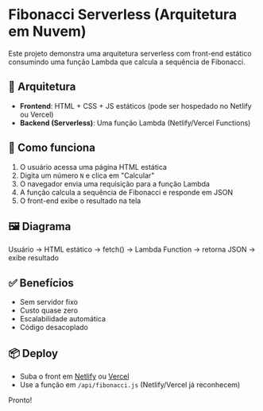 
# Fibonacci Serverless (Arquitetura em Nuvem)

Este projeto demonstra uma arquitetura serverless com front-end estático consumindo uma função Lambda que calcula a sequência de Fibonacci.

## 🧩 Arquitetura

- **Frontend**: HTML + CSS + JS estáticos (pode ser hospedado no Netlify ou Vercel)
- **Backend (Serverless)**: Uma função Lambda (Netlify/Vercel Functions)

## 🚀 Como funciona

1. O usuário acessa uma página HTML estática
2. Digita um número `N` e clica em "Calcular"
3. O navegador envia uma requisição para a função Lambda
4. A função calcula a sequência de Fibonacci e responde em JSON
5. O front-end exibe o resultado na tela

## 🖼 Diagrama

Usuário → HTML estático → fetch() → Lambda Function → retorna JSON → exibe resultado

## ✅ Benefícios

- Sem servidor fixo
- Custo quase zero
- Escalabilidade automática
- Código desacoplado

## 📦 Deploy

- Suba o front em [Netlify](https://netlify.com) ou [Vercel](https://vercel.com)
- Use a função em `/api/fibonacci.js` (Netlify/Vercel já reconhecem)

Pronto!
